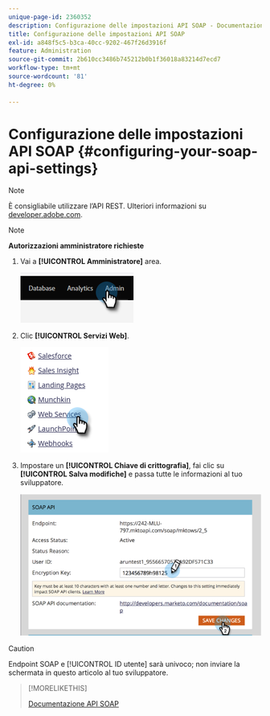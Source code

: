```yaml
---
unique-page-id: 2360352
description: Configurazione delle impostazioni API SOAP - Documentazione di Marketo - Documentazione del prodotto
title: Configurazione delle impostazioni API SOAP
exl-id: a848f5c5-b3ca-40cc-9202-467f26d3916f
feature: Administration
source-git-commit: 2b610cc3486b745212b0b1f36018a83214d7ecd7
workflow-type: tm+mt
source-wordcount: '81'
ht-degree: 0%

---
```


# Configurazione delle impostazioni API SOAP {#configuring-your-soap-api-settings}

>[!NOTE]
>
>È consigliabile utilizzare l’API REST. Ulteriori informazioni su [developer.adobe.com](https://developer.adobe.com/marketo-apis/).

>[!NOTE]
>
>**Autorizzazioni amministratore richieste**

1. Vai a **[!UICONTROL Amministratore]** area.

   ![](assets/configuring-your-soap-api-settings-1.png)

1. Clic **[!UICONTROL Servizi Web]**.

   ![](assets/configuring-your-soap-api-settings-2.png)

1. Impostare un **[!UICONTROL Chiave di crittografia]**, fai clic su **[!UICONTROL Salva modifiche]** e passa tutte le informazioni al tuo sviluppatore.

   ![](assets/configuring-your-soap-api-settings-3.png)

>[!CAUTION]
>
>Endpoint SOAP e [!UICONTROL ID utente] sarà univoco; non inviare la schermata in questo articolo al tuo sviluppatore.

>[!MORELIKETHIS]
>
>[Documentazione API SOAP](https://experienceleague.adobe.com/en/docs/marketo-developer/marketo/soap/soap-api)
